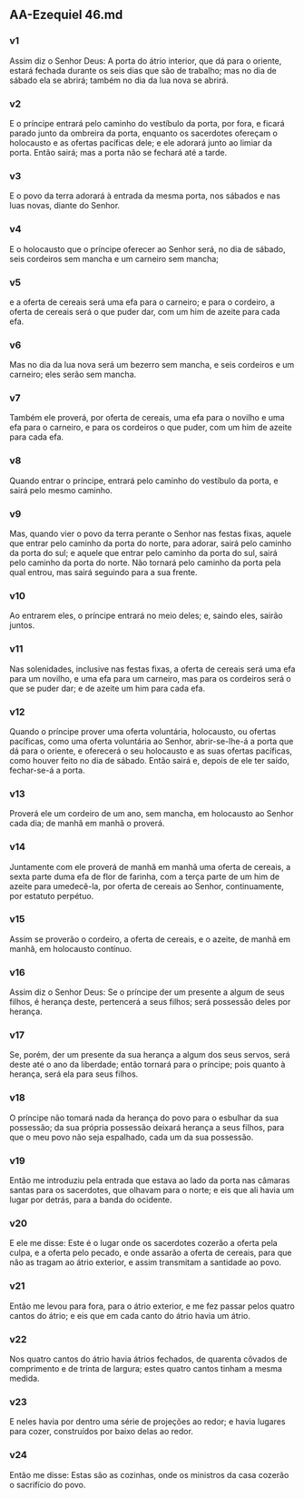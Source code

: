 ## AA-Ezequiel 46.md
### v1
 Assim diz o Senhor Deus: A porta do átrio interior, que dá para o oriente, estará fechada durante os seis dias que são de trabalho; mas no dia de sábado ela se abrirá; também no dia da lua nova se abrirá.
### v2
 E o príncipe entrará pelo caminho do vestíbulo da porta, por fora, e ficará parado junto da ombreira da porta, enquanto os sacerdotes ofereçam o holocausto e as ofertas pacíficas dele; e ele adorará junto ao limiar da porta. Então sairá; mas a porta não se fechará até a tarde.
### v3
 E o povo da terra adorará à entrada da mesma porta, nos sábados e nas luas novas, diante do Senhor.
### v4
 E o holocausto que o príncipe oferecer ao Senhor será, no dia de sábado, seis cordeiros sem mancha e um carneiro sem mancha;
### v5
 e a oferta de cereais será uma efa para o carneiro; e para o cordeiro, a oferta de cereais será o que puder dar, com um him de azeite para cada efa.
### v6
 Mas no dia da lua nova será um bezerro sem mancha, e seis cordeiros e um carneiro; eles serão sem mancha.
### v7
 Também ele proverá, por oferta de cereais, uma efa para o novilho e uma efa para o carneiro, e para os cordeiros o que puder, com um him de azeite para cada efa.
### v8
 Quando entrar o príncipe, entrará pelo caminho do vestíbulo da porta, e sairá pelo mesmo caminho.
### v9
 Mas, quando vier o povo da terra perante o Senhor nas festas fixas, aquele que entrar pelo caminho da porta do norte, para adorar, sairá pelo caminho da porta do sul; e aquele que entrar pelo caminho da porta do sul, sairá pelo caminho da porta do norte. Não tornará pelo caminho da porta pela qual entrou, mas sairá seguindo para a sua frente.
### v10
 Ao entrarem eles, o príncipe entrará no meio deles; e, saindo eles, sairão juntos.
### v11
 Nas solenidades, inclusive nas festas fixas, a oferta de cereais será uma efa para um novilho, e uma efa para um carneiro, mas para os cordeiros será o que se puder dar; e de azeite um him para cada efa.
### v12
 Quando o príncipe prover uma oferta voluntária, holocausto, ou ofertas pacíficas, como uma oferta voluntária ao Senhor, abrir-se-lhe-á a porta que dá para o oriente, e oferecerá o seu holocausto e as suas ofertas pacíficas, como houver feito no dia de sábado. Então sairá e, depois de ele ter saído, fechar-se-á a porta.
### v13
 Proverá ele um cordeiro de um ano, sem mancha, em holocausto ao Senhor cada dia; de manhã em manhã o proverá.
### v14
 Juntamente com ele proverá de manhã em manhã uma oferta de cereais, a sexta parte duma efa de flor de farinha, com a terça parte de um him de azeite para umedecê-la, por oferta de cereais ao Senhor, continuamente, por estatuto perpétuo.
### v15
 Assim se proverão o cordeiro, a oferta de cereais, e o azeite, de manhã em manhã, em holocausto contínuo.
### v16
 Assim diz o Senhor Deus: Se o príncipe der um presente a algum de seus filhos, é herança deste, pertencerá a seus filhos; será possessão deles por herança.
### v17
 Se, porém, der um presente da sua herança a algum dos seus servos, será deste até o ano da liberdade; então tornará para o príncipe; pois quanto à herança, será ela para seus filhos.
### v18
 O príncipe não tomará nada da herança do povo para o esbulhar da sua possessão; da sua própria possessão deixará herança a seus filhos, para que o meu povo não seja espalhado, cada um da sua possessão.
### v19
 Então me introduziu pela entrada que estava ao lado da porta nas câmaras santas para os sacerdotes, que olhavam para o norte; e eis que ali havia um lugar por detrás, para a banda do ocidente.
### v20
 E ele me disse: Este é o lugar onde os sacerdotes cozerão a oferta pela culpa, e a oferta pelo pecado, e onde assarão a oferta de cereais, para que não as tragam ao átrio exterior, e assim transmitam a santidade ao povo.
### v21
 Então me levou para fora, para o átrio exterior, e me fez passar pelos quatro cantos do átrio; e eis que em cada canto do átrio havia um átrio.
### v22
 Nos quatro cantos do átrio havia átrios fechados, de quarenta côvados de comprimento e de trinta de largura; estes quatro cantos tinham a mesma medida.
### v23
 E neles havia por dentro uma série de projeções ao redor; e havia lugares para cozer, construídos por baixo delas ao redor.
### v24
 Então me disse: Estas são as cozinhas, onde os ministros da casa cozerão o sacrifício do povo.
